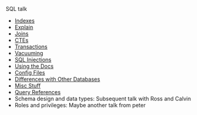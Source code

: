 SQL talk

- [Indexes](docs/indexes.md)
- [Explain](docs/explain.md)
- [Joins](docs/joins.md)
- [CTEs](docs/cte.md)
- [Transactions](docs/transactions.md)
- [Vacuuming](docs/vacuum.md)
- [SQL Injections](docs/injection.md)
- [Using the Docs](docs/docs.md)
- [Config Files](docs/config.md)
- [Differences with Other Databases](docs/diff.md)
- [Misc Stuff](docs/misc.md)
- [Query References](docs/anatomy.md)
- Schema design and data types: Subsequent talk with Ross and Calvin
- Roles and privileges: Maybe another talk from peter
